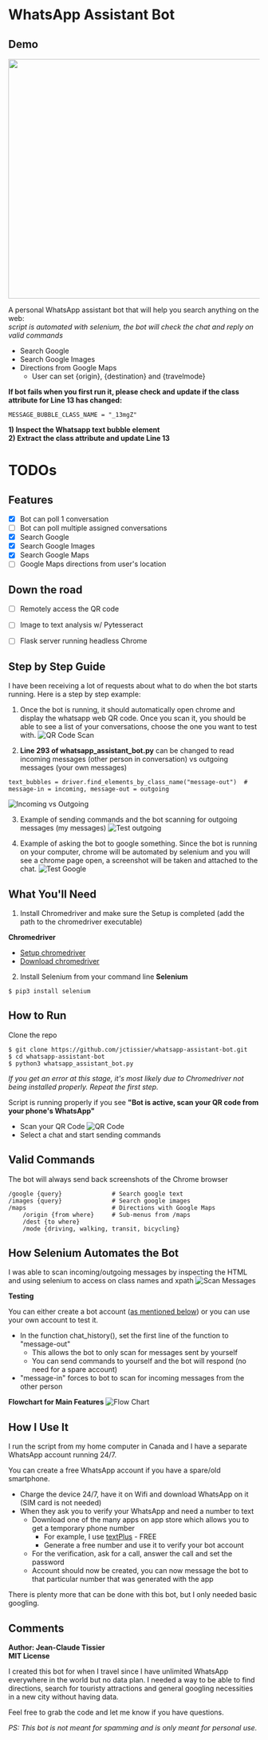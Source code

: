 # WhatsApp Assistant Bot

## Demo
<img src="https://github.com/jctissier/whatsapp-assistant-bot/blob/master/documentation/pics/whatsappbotdemo.gif" width="640" height="480" />

A personal WhatsApp assistant bot that will help you search anything on the web:
<br><i>script is automated with selenium, the bot will check the chat and reply on valid commands</i>
  * Search Google
  * Search Google Images
  * Directions from Google Maps
     * User can set {origin}, {destination} and {travelmode}

**If bot fails when you first run it, please check and update if the class attribute for Line 13 has changed:**
```
MESSAGE_BUBBLE_CLASS_NAME = "_13mgZ"
```
**1) Inspect the Whatsapp text bubble element**
<br>
**2) Extract the class attribute and update Line 13**

# TODOs 

## Features
- [x] Bot can poll 1 conversation
- [ ] Bot can poll multiple assigned conversations
- [x] Search Google
- [x] Search Google Images
- [x] Search Google Maps
- [ ] Google Maps directions from user's location

## Down the road
- [ ] Remotely access the QR code
- [ ] Image to text analysis w/ Pytesseract 
- [ ] Flask server running headless Chrome


## Step by Step Guide
I have been receiving a lot of requests about what to do when the bot starts running. Here is a step by step example:
1. Once the bot is running, it should automatically open chrome and display the whatsapp web QR code. Once you scan it, you should be able to see a list of your conversations, choose the one you want to test with. 
![QR Code Scan](https://github.com/jctissier/whatsapp-assistant-bot/blob/master/documentation/pics/tutorial%20-%20run%20bot.png)

2. **Line 293 of whatsapp_assistant_bot.py** can be changed to read incoming messages (other person in conversation) vs outgoing messages (your own messages)
```
text_bubbles = driver.find_elements_by_class_name("message-out")  # message-in = incoming, message-out = outgoing
```
![Incoming vs Outgoing](https://github.com/jctissier/whatsapp-assistant-bot/blob/master/documentation/pics/tutorial%20-%20features.png)

3. Example of sending commands and the bot scanning for outgoing messages (my messages)
![Test outgoing](https://github.com/jctissier/whatsapp-assistant-bot/blob/master/documentation/pics/tutorial%20-%20sending%20or%20receiving%20messages.png)

4. Example of asking the bot to google something. Since the bot is running on your computer, chrome will be automated by selenium and you will see a chrome page open, a screenshot will be taken and attached to the chat.
![Test Google](https://github.com/jctissier/whatsapp-assistant-bot/blob/master/documentation/pics/tutorial%20-%20google%20feature.png)

## What You'll Need
1. Install Chromedriver and make sure the Setup is completed (add the path to the chromedriver executable)

**Chromedriver**

* [Setup chromedriver](http://www.kenst.com/2015/03/installing-chromedriver-on-mac-osx/)
* [Download chromedriver](https://sites.google.com/a/chromium.org/chromedriver/)

2. Install Selenium from your command line
**Selenium**
```
$ pip3 install selenium
```

## How to Run
Clone the repo
```
$ git clone https://github.com/jctissier/whatsapp-assistant-bot.git
$ cd whatsapp-assistant-bot
$ python3 whatsapp_assistant_bot.py
```

*If you get an error at this stage, it's most likely due to Chromedriver not being installed properly. Repeat the first step.*

Script is running properly if you see **"Bot is active, scan your QR code from your phone's WhatsApp"**
* Scan your QR Code
![QR Code](https://github.com/jctissier/whatsapp-assistant-bot/blob/master/documentation/pics/scan_qr_code_doc.png)
* Select a chat and start sending commands

## Valid Commands
The bot will always send back screenshots of the Chrome browser 
``` 
/google {query}              # Search google text
/images {query}              # Search google images
/maps                        # Directions with Google Maps
    /origin {from where}     # Sub-menus from /maps
    /dest {to where}
    /mode {driving, walking, transit, bicycling}
```

## How Selenium Automates the Bot
I was able to scan incoming/outgoing messages by inspecting the HTML and using selenium to access on class names and xpath
![Scan Messages](https://github.com/jctissier/whatsapp-assistant-bot/blob/master/documentation/pics/chat_history_documentation.png)

**Testing**

You can either create a bot account ([as mentioned below](https://github.com/jctissier/whatsapp-assistant-bot#how-i-use-it)) or you can use your own account to test it. 

* In the function chat_history(), set the first line of the function to "message-out"
   * This allows the bot to only scan for messages sent by yourself
   * You can send commands to yourself and the bot will respond (no need for a spare account)
* "message-in" forces to bot to scan for incoming messages from the other person

**Flowchart for Main Features**
![Flow Chart](https://github.com/jctissier/whatsapp-assistant-bot/blob/master/documentation/flowchart/GoogleResults%20Flowchart.png)

## How I Use It
I run the script from my home computer in Canada and I have a separate WhatsApp account running 24/7. 

You can create a free WhatsApp account if you have a spare/old smartphone. 
* Charge the device 24/7, have it on Wifi and download WhatsApp on it (SIM card is not needed)
* When they ask you to verify your WhatsApp and need a number to text
   * Download one of the many apps on app store which allows you to get a temporary phone number 
      * For example, I use [textPlus](https://textplus.com/) - FREE
      * Generate a free number and use it to verify your bot account
   * For the verification, ask for a call, answer the call and set the password
   * Account should now be created, you can now message the bot to that particular number that was generated with the app
   
There is plenty more that can be done with this bot, but I only needed basic googling. 




## Comments
**Author: Jean-Claude Tissier**<br>
**MIT License**


I created this bot for when I travel since I have unlimited WhatsApp everywhere in the world but no data plan. I needed a way to be able to find directions, search for touristy attractions and general googling necessities in a new city without having data. 

Feel free to grab the code and let me know if you have questions.

*PS: This bot is not meant for spamming and is only meant for personal use.* 
